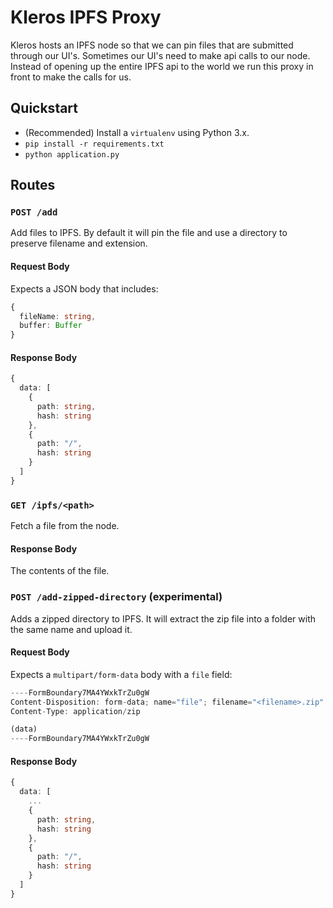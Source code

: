 # Kleros IPFS Proxy

Kleros hosts an IPFS node so that we can pin files that are submitted through our UI's.
Sometimes our UI's need to make api calls to our node. Instead of opening up the entire
IPFS api to the world we run this proxy in front to make the calls for us.

## Quickstart

- (Recommended) Install a `virtualenv` using Python 3.x.
- `pip install -r requirements.txt`
- `python application.py`

## Routes

### `POST /add`

Add files to IPFS. By default it will pin the file and use a directory to preserve filename and extension.

#### Request Body

Expects a JSON body that includes:

```typescript
{
  fileName: string,
  buffer: Buffer
}
```

#### Response Body

```typescript
{
  data: [
    {
      path: string,
      hash: string
    },
    {
      path: "/",
      hash: string
    }
  ]
}
```

### `GET /ipfs/<path>`

Fetch a file from the node.

#### Response Body

The contents of the file.


### `POST /add-zipped-directory` (experimental)

Adds a zipped directory to IPFS. It will extract the zip file into a folder with the same name and upload it.

#### Request Body

Expects a `multipart/form-data` body with a `file` field:

```typescript
----FormBoundary7MA4YWxkTrZu0gW
Content-Disposition: form-data; name="file"; filename="<filename>.zip"
Content-Type: application/zip

(data)
----FormBoundary7MA4YWxkTrZu0gW
```

#### Response Body

```typescript
{
  data: [
    ...
    {
      path: string,
      hash: string
    },
    {
      path: "/",
      hash: string
    }
  ]
}
```

